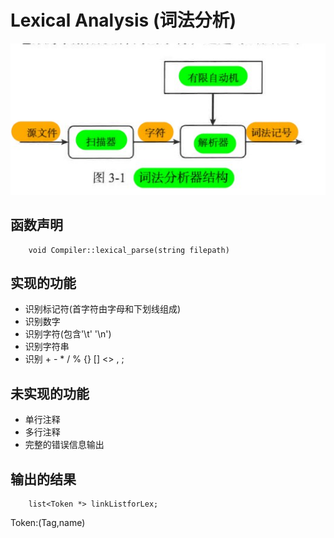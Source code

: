 # Lexical Analysis (词法分析)
![image](../image/cifafenxiqi.jpg)

## 函数声明
```
    void Compiler::lexical_parse(string filepath)
```
## 实现的功能
- 识别标记符(首字符由字母和下划线组成)
- 识别数字
- 识别字符(包含'\t' '\n')
- 识别字符串
- 识别 + - * / % {} [] <> , ; 

## 未实现的功能
- 单行注释
- 多行注释
- 完整的错误信息输出

## 输出的结果
```
    list<Token *> linkListforLex;
```
Token:(Tag,name)
